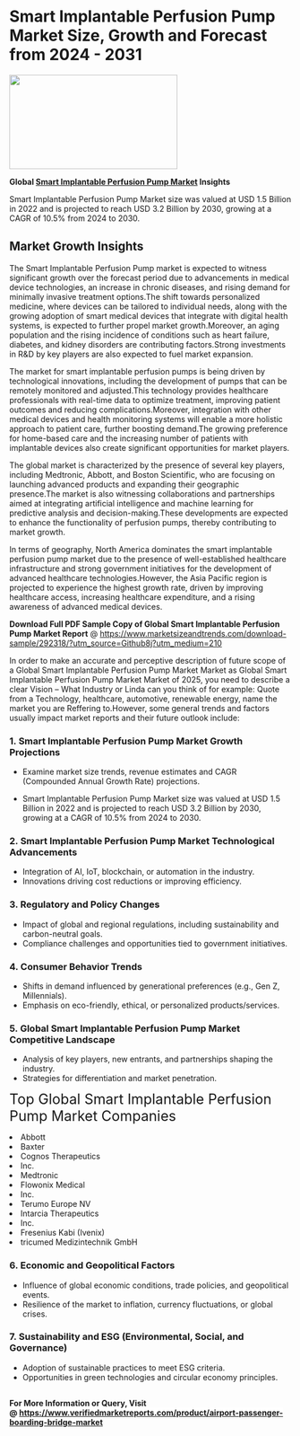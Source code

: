 <H1>Smart Implantable Perfusion Pump Market Size, Growth and Forecast from 2024 - 2031</H1><img class="aligncenter size-medium wp-image-584254" src="https://thirdeyenews.in/wp-content/uploads/2024/09/Global-Market-Research-300x168.jpeg" alt="" width="300" height="168" /><p><strong>Global&nbsp;<a href="https://www.marketsizeandtrends.com/download-sample/292318/?utm_source=Github8j?utm_medium=210">Smart Implantable Perfusion Pump Market</a> Insights</strong></p><p>Smart Implantable Perfusion Pump Market size was valued at USD 1.5 Billion in 2022 and is projected to reach USD 3.2 Billion by 2030, growing at a CAGR of 10.5% from 2024 to 2030.</p><p><h2>Market Growth Insights</h2> <p>The Smart Implantable Perfusion Pump market is expected to witness significant growth over the forecast period due to advancements in medical device technologies, an increase in chronic diseases, and rising demand for minimally invasive treatment options.The shift towards personalized medicine, where devices can be tailored to individual needs, along with the growing adoption of smart medical devices that integrate with digital health systems, is expected to further propel market growth.Moreover, an aging population and the rising incidence of conditions such as heart failure, diabetes, and kidney disorders are contributing factors.Strong investments in R&D by key players are also expected to fuel market expansion.</p> <p>The market for smart implantable perfusion pumps is being driven by technological innovations, including the development of pumps that can be remotely monitored and adjusted.This technology provides healthcare professionals with real-time data to optimize treatment, improving patient outcomes and reducing complications.Moreover, integration with other medical devices and health monitoring systems will enable a more holistic approach to patient care, further boosting demand.The growing preference for home-based care and the increasing number of patients with implantable devices also create significant opportunities for market players.</p> <p>The global market is characterized by the presence of several key players, including Medtronic, Abbott, and Boston Scientific, who are focusing on launching advanced products and expanding their geographic presence.The market is also witnessing collaborations and partnerships aimed at integrating artificial intelligence and machine learning for predictive analysis and decision-making.These developments are expected to enhance the functionality of perfusion pumps, thereby contributing to market growth.</p> <p>In terms of geography, North America dominates the smart implantable perfusion pump market due to the presence of well-established healthcare infrastructure and strong government initiatives for the development of advanced healthcare technologies.However, the Asia Pacific region is projected to experience the highest growth rate, driven by improving healthcare access, increasing healthcare expenditure, and a rising awareness of advanced medical devices.</p> <p><span class=""><strong>Download Full PDF Sample Copy of Global Smart Implantable Perfusion Pump Market Report</strong> @ <a href="https://www.marketsizeandtrends.com/download-sample/292318/?utm_source=Github8j?utm_medium=210" target="_blank">https://www.marketsizeandtrends.com/download-sample/292318/?utm_source=Github8j?utm_medium=210</a></span></p><p>In order to make an accurate and perceptive description of future scope of a Global&nbsp;Smart Implantable Perfusion Pump Market Market as Global&nbsp;Smart Implantable Perfusion Pump Market Market of 2025, you need to describe a clear Vision &ndash; What Industry or Linda can you think of for example: Quote from a Technology, healthcare, automotive, renewable energy, name the market you are Reffering to.However, some general trends and factors usually impact market reports and their future outlook include:</p><h3>1.&nbsp;<strong>Smart Implantable Perfusion Pump Market Growth Projections</strong></h3><ul><li>Examine market size trends, revenue estimates and CAGR (Compounded Annual Growth Rate) projections.</li><li><p>Smart Implantable Perfusion Pump Market size was valued at USD 1.5 Billion in 2022 and is projected to reach USD 3.2 Billion by 2030, growing at a CAGR of 10.5% from 2024 to 2030.</p></li></ul><h3>2.&nbsp;<strong>Smart Implantable Perfusion Pump Market Technological Advancements</strong></h3><ul><li>Integration of AI, IoT, blockchain, or automation in the industry.</li><li>Innovations driving cost reductions or improving efficiency.</li></ul><h3>3.&nbsp;<strong>Regulatory and Policy Changes</strong></h3><ul><li>Impact of global and regional regulations, including sustainability and carbon-neutral goals.</li><li>Compliance challenges and opportunities tied to government initiatives.</li></ul><h3>4.&nbsp;<strong>Consumer Behavior Trends</strong></h3><ul><li>Shifts in demand influenced by generational preferences (e.g., Gen Z, Millennials).</li><li>Emphasis on eco-friendly, ethical, or personalized products/services.</li></ul><h3>5.&nbsp;<strong>Global Smart Implantable Perfusion Pump Market Competitive Landscape</strong></h3><ul><li>Analysis of key players, new entrants, and partnerships shaping the industry.</li><li>Strategies for differentiation and market penetration.</li></ul><p data-pm-slice="1 1 []"><span style="color: inherit; font-family: inherit; font-size: 25px;">Top Global Smart Implantable Perfusion Pump Market Companies</span></p><div class="" data-test-id=""><p><li>Abbott</li><li> Baxter</li><li> Cognos Therapeutics</li><li> Inc.</li><li> Medtronic</li><li> Flowonix Medical</li><li> Inc.</li><li> Terumo Europe NV</li><li> Intarcia Therapeutics</li><li> Inc.</li><li> Fresenius Kabi (Ivenix)</li><li> tricumed Medizintechnik GmbH</li></p></div><h3>6.&nbsp;<strong>Economic and Geopolitical Factors</strong></h3><ul><li>Influence of global economic conditions, trade policies, and geopolitical events.</li><li>Resilience of the market to inflation, currency fluctuations, or global crises.</li></ul><h3>7.&nbsp;<strong>Sustainability and ESG (Environmental, Social, and Governance)</strong></h3><ul><li>Adoption of sustainable practices to meet ESG criteria.</li><li>Opportunities in green technologies and circular economy principles.</li></ul><h2><strong style="font-size: 14px;">For More Information or Query, Visit @&nbsp;</strong><a style="background-color: #ffffff; font-size: 14px;" href="https://www.marketsizeandtrends.com/report/smart-implantable-perfusion-pump-market/" target="_blank">https://www.verifiedmarketreports.com/product/airport-passenger-boarding-bridge-market</a></h2>